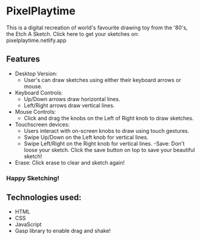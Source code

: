 # PixelPlaytime
This is a digital recreation of world's favourite drawing toy from the '80's, the Etch A Sketch.
Click here to get your sketches on: pixelplaytime.netlify.app
## Features
- Desktop Version:
    -  User's can draw sketches using either  their keyboard arrows or mouse.
- Keyboard Controls:
    - Up/Down arrows draw horizontal lines.
    - Left/Right arrows draw vertical lines.
- Mouse Controls:
    - Click and drag the knobs on the Left of Right knob to draw sketches.
- Touchscreen devices:
    - Users interact with on-screen knobs to draw using touch gestures.
    - Swipe Up/Down on the Left knob for vertical lines.
    - Swipe Left/Right on the Right knob for vertical lines.
-Save: Don't loose your sketch. Click the save button on top to save your beautiful sketch!
- Erase: Click erase to clear and sketch again!

### Happy Sketching!

## Technologies used:
- HTML
- CSS
- JavaScript
- Gasp library to enable drag and shake!

